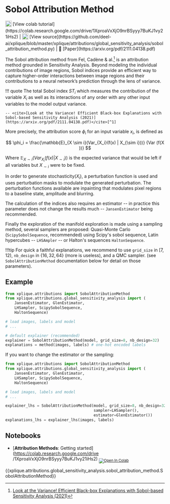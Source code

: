 # Sobol Attribution Method

<sub>
    <img src="https://upload.wikimedia.org/wikipedia/commons/d/d0/Google_Colaboratory_SVG_Logo.svg" width="20">
</sub>[View colab tutorial](https://colab.research.google.com/drive/1XproaVxXjO9nrBSyyy7BuKJ1vy21iHs2) | 
<sub>
    <img src="https://upload.wikimedia.org/wikipedia/commons/9/91/Octicons-mark-github.svg" width="20">
</sub>[View source](https://github.com/deel-ai/xplique/blob/master/xplique/attributions/global_sensitivity_analysis/sobol_attribution_method.py) |
📰 [Paper](https://arxiv.org/pdf/2111.04138.pdf)

The Sobol attribution method from Fel, Cadène & al.[^1] is an attribution method grounded in Sensitivity Analysis.
Beyond modeling the individual contributions of image regions, Sobol indices provide
an efficient way to capture higher-order interactions between image regions and their
contributions to a neural network’s prediction through the lens of variance.

!!! quote
    The total Sobol index $ST_i$ which measures the contribution
    of the variable $X_i$ as well as its interactions of any order with any other input variables to the model
    output variance.

    -- <cite>[Look at the Variance! Efficient Black-box Explanations with Sobol-based Sensitivity Analysis (2021)](https://arxiv.org/pdf/2111.04138.pdf)</cite>[^1]

More precisely, the attribution score $\phi_i$ for an input variable $x_i$, is defined as

$$ \phi_i = \frac{\mathbb{E}_{X \sim i}(Var_{X_i}(f(x) | X_{\sim i}))} {Var
(f(X
))} $$

Where $\mathbb{E}_{X \sim i}(Var_{X_i}(f(x) | X_{\sim i}))$ is the expected variance
that would be left if all variables but $X_{\sim i}$ were to be fixed.


In order to generate stochasticity($X_i$), a perturbation function is used and uses perturbation masks
to modulate the generated perturbation. The perturbation functions available are inpainting
that modulates pixel regions to a baseline state, amplitude and blurring.

The calculation of the indices also requires an estimator -- in practice this parameter does not
change the results much -- `JansenEstimator` being recommended. 

Finally the exploration of the manifold exploration is made using a sampling method, several samplers are proposed: Quasi-Monte
Carlo (`ScipySobolSequence`, recommended) using Scipy's sobol sequence, Latin hypercubes
 -- `LHSAmpler` -- or Halton's sequences `HaltonSequence`.


!!!tip
    For quick a faithful explanations, we recommend to use `grid_size` in $[7, 12)$,
    `nb_design` in $\{16, 32, 64\}$ (more is useless), and a QMC sampler.
    (see `SobolAttributionMethod` documentation below for detail on those parameters).

## Example

```python
from xplique.attributions import SobolAttributionMethod
from xplique.attributions.global_sensitivity_analysis import (
    JansenEstimator, GlenEstimator,
    LHSampler, ScipySobolSequence,
    HaltonSequence)

# load images, labels and model
# ...

# default explainer (recommended)
explainer = SobolAttributionMethod(model, grid_size=8, nb_design=32)
explanations = method(images, labels) # one-hot encoded labels
```

If you want to change the estimator or the sampling:

```python
from xplique.attributions import SobolAttributionMethod
from xplique.attributions.global_sensitivity_analysis import (
    JansenEstimator, GlenEstimator,
    LHSampler, ScipySobolSequence,
    HaltonSequence)

# load images, labels and model
# ...

explainer_lhs = SobolAttributionMethod(model, grid_size=8, nb_design=32, 
                                       sampler=LHSampler(), 
                                       estimator=GlenEstimator())
explanations_lhs = explainer_lhs(images, labels)
```

## Notebooks

- [**Attribution Methods**: Getting started](https://colab.research.google.com/drive
/1XproaVxXjO9nrBSyyy7BuKJ1vy21iHs2) <sub> [![Open In Colab](https://colab.research.google.com/assets/colab-badge.svg)](https://colab.research.google.com/drive/1XproaVxXjO9nrBSyyy7BuKJ1vy21iHs2) </sub>


{{xplique.attributions.global_sensitivity_analysis.sobol_attribution_method.SobolAttributionMethod}}

[^1]:[Look at the Variance! Efficient Black-box Explanations with Sobol-based Sensitivity Analysis (2021)](https://arxiv.org/pdf/2111.04138.pdf)
